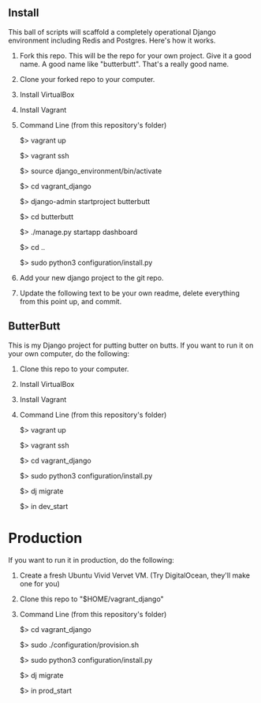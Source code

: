 
Install
-------
This ball of scripts will scaffold a completely operational Django environment including Redis and Postgres.
Here's how it works.

1. Fork this repo. This will be the repo for your own project. Give it a good name. A good name like "butterbutt". That's a really good name.

2. Clone your forked repo to your computer.

3. Install VirtualBox

4. Install Vagrant

5. Command Line (from this repository's folder)

    $> vagrant up

    $> vagrant ssh

    $> source django_environment/bin/activate

    $> cd vagrant_django

    $> django-admin startproject butterbutt

    $> cd butterbutt

    $> ./manage.py startapp dashboard

    $> cd ..

    $> sudo python3 configuration/install.py

5. Add your new django project to the git repo.

6. Update the following text to be your own readme, delete everything from this point up, and commit.

ButterButt
----------

This is my Django project for putting butter on butts.
If you want to run it on your own computer, do the following:

1. Clone this repo to your computer.

2. Install VirtualBox

3. Install Vagrant

4. Command Line (from this repository's folder)

    $> vagrant up

    $> vagrant ssh

    $> cd vagrant_django

    $> sudo python3 configuration/install.py

    $> dj migrate

    $> in dev_start

Production
==========

If you want to run it in production, do the following:

1. Create a fresh Ubuntu Vivid Vervet VM. (Try DigitalOcean, they'll make one for you)

2. Clone this repo to "$HOME/vagrant_django"

3. Command Line (from this repository's folder)

    $> cd vagrant_django

    $> sudo ./configuration/provision.sh

    $> sudo python3 configuration/install.py

    $> dj migrate

    $> in prod_start

